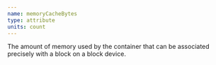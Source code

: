 ```yaml
---
name: memoryCacheBytes
type: attribute
units: count
---
```


The amount of memory used by the container that can be associated precisely with a block on a block device.